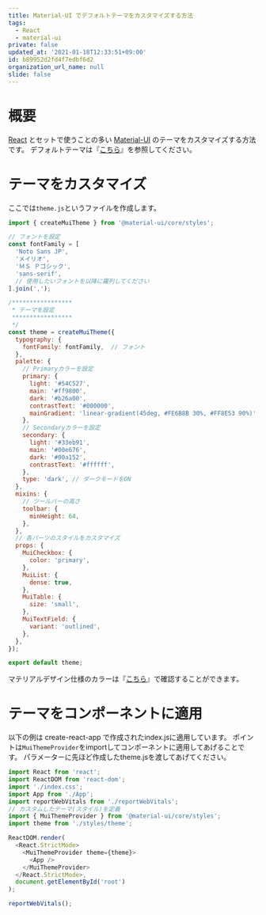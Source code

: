 ```yaml
---
title: Material-UI でデフォルトテーマをカスタマイズする方法
tags:
  - React
  - material-ui
private: false
updated_at: '2021-01-18T12:33:51+09:00'
id: b89952d2fd4f7edbf6d2
organization_url_name: null
slide: false
---
```

# 概要

[React](https://reactjs.org/) とセットで使うことの多い [Material-UI](https://material-ui.com/) のテーマをカスタマイズする方法です。
デフォルトテーマは『[こちら](https://material-ui.com/customization/default-theme/)』を参照してください。

# テーマをカスタマイズ

ここでは`theme.js`というファイルを作成します。

```js:theme.js
import { createMuiTheme } from '@material-ui/core/styles';

// フォントを設定
const fontFamily = [
  'Noto Sans JP',
  'メイリオ',
  'ＭＳ Ｐゴシック',
  'sans-serif',
  // 使用したいフォントを以降に羅列してください
].join(',');

/*****************
 * テーマを設定
 *****************
 */
const theme = createMuiTheme({
  typography: {
    fontFamily: fontFamily,  // フォント
  },
  palette: {
    // Primaryカラーを設定
    primary: {
      light: '#54C527',
      main: '#ff9800',
      dark: '#b26a00',
      contrastText: '#000000',
      mainGradient: 'linear-gradient(45deg, #FE6B8B 30%, #FF8E53 90%)',
    },
    // Secondaryカラーを設定
    secondary: {
      light: '#33eb91',
      main: '#00e676',
      dark: '#00a152',
      contrastText: '#ffffff',
    },
    type: 'dark', // ダークモードをON
  },
  mixins: {
    // ツールバーの高さ
    toolbar: {
      minHeight: 64,
    },
  },
  // 各パーツのスタイルをカスタマイズ
  props: {
    MuiCheckbox: {
      color: 'primary',
    },
    MuiList: {
      dense: true,
    },
    MuiTable: {
      size: 'small',
    },
    MuiTextField: {
      variant: 'outlined',
    },
  },
});

export default theme;

```

マテリアルデザイン仕様のカラーは『[こちら](https://material.io/resources/color/#!/?view.left=0&view.right=0)』で確認することができます。

# テーマをコンポーネントに適用

以下の例は create-react-app で作成されたindex.jsに適用しています。
ポイントは`MuiThemeProvider`をimportしてコンポーネントに適用してあげることです。
パラメーターに先ほど作成したtheme.jsを渡してあげてください。

```jsx:index.js
import React from 'react';
import ReactDOM from 'react-dom';
import './index.css';
import App from './App';
import reportWebVitals from './reportWebVitals';
// カスタムしたテーマ(スタイル)を定義
import { MuiThemeProvider } from '@material-ui/core/styles';
import theme from './styles/theme';

ReactDOM.render(
  <React.StrictMode>
    <MuiThemeProvider theme={theme}>
      <App />
    </MuiThemeProvider>
  </React.StrictMode>,
  document.getElementById('root')
);

reportWebVitals();

```
